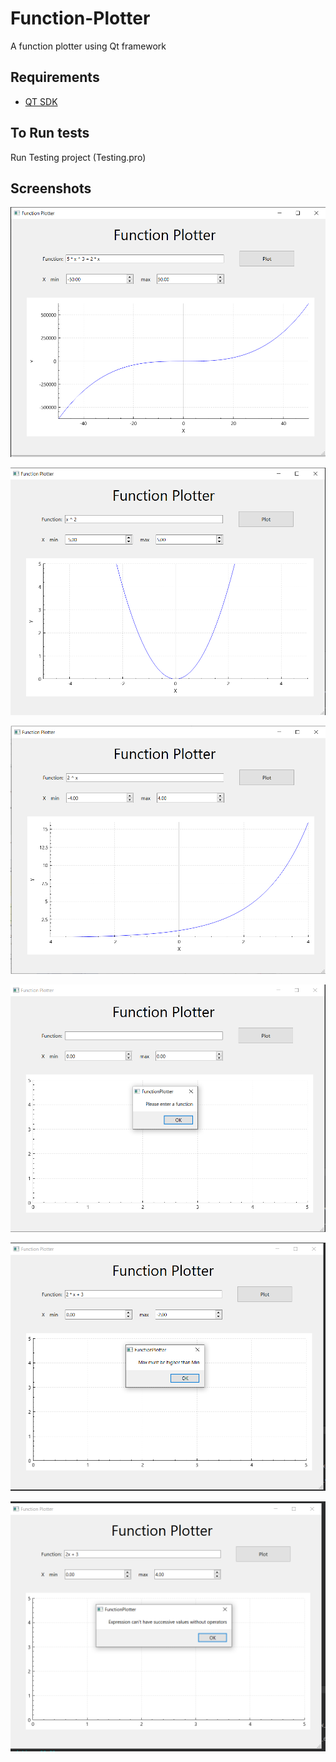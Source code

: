 # Function-Plotter
A function plotter using Qt framework

## Requirements
- [QT SDK](https://www.qt.io/download)

## To Run tests
Run Testing project (Testing.pro)


## Screenshots
![Working screen 1](/screenshots/Working%201.png) 

![Working screen 2](/screenshots/Working%202.png)

![Working screen 3](/screenshots/Working%203.png)

![wrong screen 1](/screenshots/Wrong%201.png)

![Wrong screen 2](/screenshots/Wrong%202.png)

![Wrong screen 3](/screenshots/Wrong%203.png)


